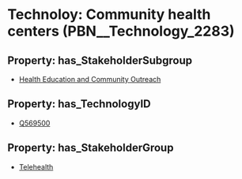 # Technoloy: __Community health centers__ (PBN__Technology_2283)

## Property: has_StakeholderSubgroup

* [Health Education and Community Outreach](PBN__TechSubgroup_41)

## Property: has_TechnologyID

* [Q569500](Q569500)

## Property: has_StakeholderGroup

* [Telehealth](PBN__TechGroup_3)

